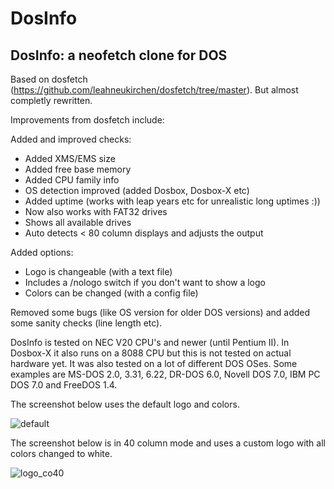 # DosInfo
## DosInfo: a neofetch clone for DOS

Based on dosfetch (https://github.com/leahneukirchen/dosfetch/tree/master). But almost completly rewritten.

Improvements from dosfetch include:

Added and improved checks:
- Added XMS/EMS size
- Added free base memory
- Added CPU family info
- OS detection improved (added Dosbox, Dosbox-X etc)
- Added uptime (works with leap years etc for unrealistic long uptimes :))
- Now also works with FAT32 drives
- Shows all available drives
- Auto detects < 80 column displays and adjusts the output

Added options:
- Logo is changeable (with a text file)
- Includes a /nologo switch if you don't want to show a logo
- Colors can be changed (with a config file)

Removed some bugs (like OS version for older DOS versions) and added some sanity checks (line length etc).

DosInfo is tested on NEC V20 CPU's and newer (until Pentium II). In Dosbox-X it also runs on a 8088 CPU but this is not tested on actual hardware yet.
It was also tested on a lot of different DOS OSes. Some examples are MS-DOS 2.0, 3.31, 6.22, DR-DOS 6.0, Novell DOS 7.0, IBM PC DOS 7.0 and FreeDOS 1.4.

The screenshot below uses the default logo and colors.

![default](https://github.com/user-attachments/assets/fed2c3a2-e95b-4c71-ad2f-719b54be81cc)

The screenshot below is in 40 column mode and uses a custom logo with all colors changed to white.

![logo_co40](https://github.com/user-attachments/assets/beb3f515-9f68-47f1-ac88-de1afbfbdc9d)


